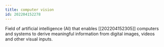 ```yaml
---
title: computer vision
id: 202204152278
---
```


Field of artificial intelligence (AI) that enables [[202204152305]] computers and systems to derive meaningful information from digital images, videos and other visual inputs.
